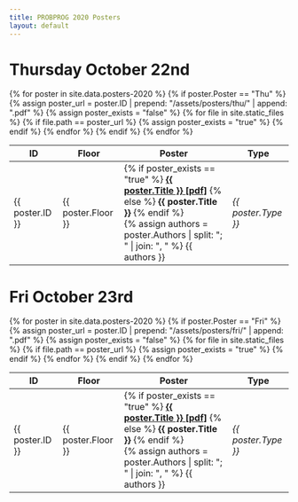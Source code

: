 ```yaml
---
title: PROBPROG 2020 Posters
layout: default
---
```


# Thursday October 22nd  


<table class="schedule">
    <thead>
        <th class="id">ID</th>
        <th class="floor">Floor</th>
        <th>Poster</th>
        <th class="type">Type</th>
        <!-- <th>Authors</th> -->
    </thead>
    <tbody>
    {% for poster in site.data.posters-2020 %}
        {% if poster.Poster == "Thu" %}
            {% assign poster_url = poster.ID | prepend: "/assets/posters/thu/" | append: ".pdf" %}
            {% assign poster_exists = "false" %}
            {% for file in site.static_files %}
                {% if file.path == poster_url %}
                    {% assign poster_exists = "true" %}
                {% endif %}
            {% endfor %}
            <tr>
                <td>{{ poster.ID }}</td>
                <td>{{ poster.Floor }}</td>
                <td>
                {% if poster_exists == "true" %}
                    <b><a href="{{ poster_url | relative_url }}">{{ poster.Title }} [pdf]</a></b>
                {% else %}
                    <b>{{ poster.Title }}</b>
                {% endif %}
                <br>
                {% assign authors = poster.Authors | split: "; "  | join: ", " %}
                {{ authors }}
                <!-- {% for author_info in authors %} -->
                    <!-- {% assign author_affil = author_info | split: " (" %} -->
                    <!-- {{ author_affil[0] }}, -->
                <!-- {% endfor %} -->
                </td>
                <td><em>{{ poster.Type }}</em></td>
            </tr>
        {% endif %}
    {% endfor %}
    </tbody>
</table>

# Fri October 23rd  

<table class="schedule">
    <thead>
        <th class="id">ID</th>
        <th class="floor">Floor</th>
        <th>Poster</th>
        <th class="type">Type</th>
        <!-- <th>Authors</th> -->
    </thead>
    <tbody>
    {% for poster in site.data.posters-2020 %}
        {% if poster.Poster == "Fri" %}
            {% assign poster_url = poster.ID | prepend: "/assets/posters/fri/" | append: ".pdf" %}
            {% assign poster_exists = "false" %}
            {% for file in site.static_files %}
                {% if file.path == poster_url %}
                    {% assign poster_exists = "true" %}
                {% endif %}
            {% endfor %}
            <tr>
                <td>{{ poster.ID }}</td>
                <td>{{ poster.Floor }}</td>
                <td>
                {% if poster_exists == "true" %}
                    <b><a href="{{ poster_url | relative_url }}">{{ poster.Title }} [pdf]</a></b>
                {% else %}
                    <b>{{ poster.Title }}</b>
                {% endif %}
                <br>
                {% assign authors = poster.Authors | split: "; "  | join: ", " %}
                {{ authors }}
                <!-- {% for author_info in authors %} -->
                    <!-- {% assign author_affil = author_info | split: " (" %} -->
                    <!-- {{ author_affil[0] }}, -->
                <!-- {% endfor %} -->
                </td>
                <td><em>{{ poster.Type }}</em></td>
            </tr>
        {% endif %}
    {% endfor %}
    </tbody>
</table>